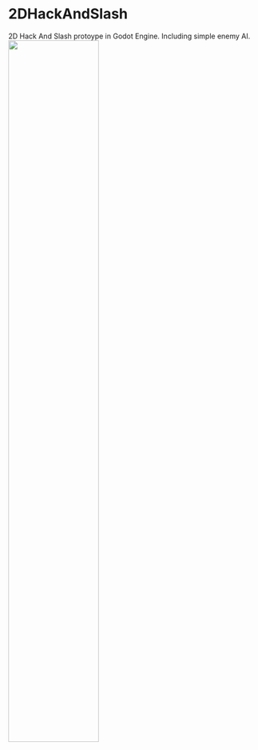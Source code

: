 # 2DHackAndSlash
2D Hack And Slash protoype in Godot Engine. Including simple enemy AI.
<img src="https://github.com/MrAlvaroRamirez/2DHackAndSlash/blob/main/preview.gif" width="60%"/>
